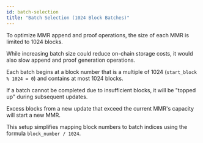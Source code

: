 ```yaml
---
id: batch-selection
title: "Batch Selection (1024 Block Batches)"
---
```


To optimize MMR append and proof operations, the size of each MMR is limited to 1024 blocks.

While increasing batch size could reduce on-chain storage costs, it would also slow append and proof generation operations.

Each batch begins at a block number that is a multiple of 1024 (`start_block % 1024 = 0`) and contains at most 1024 blocks.

If a batch cannot be completed due to insufficient blocks, it will be "topped up" during subsequent updates.

Excess blocks from a new update that exceed the current MMR's capacity will start a new MMR.

This setup simplifies mapping block numbers to batch indices using the formula `block_number / 1024`.
